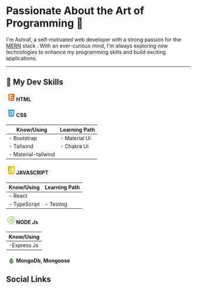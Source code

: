 
# Passionate About the Art of Programming 🚀




I'm Ashraf, a self-motivated web developer with a strong passion for the [MERN](# "MongoDB, Express, React, Node.js") stack . With an ever-curious mind, I'm always exploring new technologies to enhance my programming skills and build exciting applications.

---

 ## 🎯 My Dev Skills 


 ####  <img alt="C" width="20px" src="./Assets/html.png" style="margin-left:4px" /> HTML 
 
 #### <img alt="C" width="20px" src="./Assets/css-3.png" style="margin-left:4px"/> CSS 

 | Know/Using   | Learning Path      |
 |------------- | -------------  |
 | - Bootstrap   | - Material Ui  |
 | - Tailwind  | - Chakra Ui  |
 | - Material-tailwind  |    |


####  <img alt="C" width="20px" src="./Assets/js.png" style="margin-left:4px" /> JAVASCRIPT

| Know/Using   | Learning Path   |
 |------------- | -------------  |
 | - React   |  | - NextJs       |
 | - TypeScript | - Testing      |




####  <img alt="C" width="20px" src="./Assets/nodejs.png" style="margin-left:4px" /> NODE Js
 | Know/Using   
 |-------------
 | -Express Js
 

####  <img alt="C" width="20px" src="./Assets/mongodb.png" style="margin-bottom: -5px;margin-left:4px" /> MongoDb, Mongoose
 
 
 **Social Links**
---




